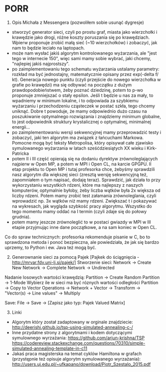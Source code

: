 # PORR

1. Opis Michała z Messengera (pozwoliłem sobie usunąć dygresje)
 - stworzyć generator sieci, czyli po prostu graf, miasta jako wierzchołki i krawędzie jako drogi, różne koszty poruszania się po krawędziach. Wpierw proponuje zrobić małą sieć (~10 wierzchołków) i zobaczyć, jak nam to będzie leciało na laptopach. 
 - może nam wysłać jakiś algorytm kontrolowanego wyżarzania, ale "jest tego w internecie 150", więc sami mamy sobie wybrać, jaki chcemy, "najlepiej jakiś najprostszy". 
 - po zaimplementowaniu tego schematu wyżarzania ustalamy parametry: rozkład ma być jednostajny, matematycznie opisany przez exp(-delta f/ kt). Generacja nowego punktu (czyli przejście do nowego wierzchołka w grafie po krawędzi) ma się odbywać na początku z dużym prawdopodobieństwem, żeby poznać dziedzinę, potem to p-wo proponuje zmniejszać o stały epsilon. Jeśli t będzie u nas za mały, to wpadniemy w minimum lokalne, i to odpowiada za szybkiemu wyżarzaniu i przechodzeniu cząsteczek w postać szkła, tego chcemy uniknąć. Dobre t powoduje, że mamy odpowiednio dużo czasu na poszukiwanie optymalnego rozwiązania i znajdziemy minimum globalne, to jest odpowiednik struktury krystalicznej o optymalnej, minimalnej energii... 
 - po zaimplementowaniu wersji sekwencyjnej mamy przeprowadzić testy i zobaczyć, jaki ten algorytm ma związek z łańcuchami Markowa. Pomocne mogą być teksty Metropolisa, który opisywał całe zjawisko symulowanego wyżarzania w latach sześćdziesiątych XX wieku i Kirk-Patricka
 - potem II i III część opierają się na dodaniu dyrektyw zrównoleglających najpierw w Open MP, a potem w MPI i Open CL, na karcie GPGPU. II etap projektu to Open MP i tutaj profesorka chce, żebyśmy sprawdzili nasz algorytm dla większej sieci (zresztą wersję sekwencyjną też, zapomniałem o tym napisać, dodaję teraz). Sprawdzić, jak działa to przy wykorzystaniu wszystkich rdzeni, które ma najlepszy z naszych komputerów, optymalnie byłoby, żeby liczba wątków była 2x większa od liczby rdzeni. Potem mamy zrobić test załamania zrównoleglania, czyli wprowadzić np. 3x wątków niż mamy rdzeni. Zwiększać t i pokazywać na wykresach, jak wygląda szybkość pracy algorytmu. Wszystko do tego momentu mamy oddać na I termin (czyli zdaje się do połowy grudnia).
 - potem mamy jeszcze zrównoleglić to w postaci gwiazdy w MPI w III etapie przyjmując inne dane początkowe, a na sam koniec w Open CL. 
 
 
Co do spraw technicznych: profesorka rekomenduje pisanie w C, bo to sprawdzona metoda i ponoć bezpieczna, ale powiedziała, że jak się bardzo uprzemy, to Python i ew. Java też mogą być.

2. Generownanie sieci za pomocą Pajek [Pajkek do ściągnięcia - http://mrvar.fdv.uni-lj.si/pajek/]
Stworzenie sieci:
Network -> Create New Network -> Complete Network -> Undirected

Nadanie losowych wartości krawędzią:
Partition -> Create Random Partition -> 1-Mode
	Wybierz ile w sieci ma być róznych wartości odległości
Partition -> Copy to Vector
Operations -> Network + Vector -> Transform -> "Vector(s) -> Line values" -> Multiply

Save:
File -> Save -> [Zapisz jako typ: Pajek Valued Matrix]


3. Linki 
 - Algorytm który został zadaptowany w orginale znajdziecie:
	http://deerishi.github.io/tsp-using-simulated-annealing-c-/
 - Inne przydatne strony z algorytmami i kodem dotyczącymi symulownego wyrzażania:
	https://github.com/arjun-krishna/TSP
	https://codereview.stackexchange.com/questions/70310/simple-simulated-annealing-template-in-c11
 - Jakaś praca magisterska na temat cyklów Hamiltona w grafach (przystępnie też opisuje algorytm symulowanego wyrzażania):
	http://users.uj.edu.pl/~ufkapano/download/Piotr_Szestalo_2015.pdf
